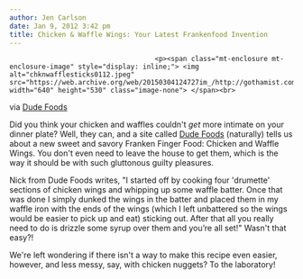 ```yaml
---
author: Jen Carlson
date: Jan 9, 2012 3:42 pm
title: Chicken & Waffle Wings: Your Latest Frankenfood Invention
---
```


	
										<p><span class="mt-enclosure mt-enclosure-image" style="display: inline;"> <img alt="chknwafflesticks0112.jpeg" src="https://web.archive.org/web/20150304124727im_/http://gothamist.com/attachments/arts_jen/chknwafflesticks0112.jpeg" width="640" height="530" class="image-none"> </span><br>
<span class="photo_caption">via <a href="https://web.archive.org/web/20150304124727/http://dudefoods.com/chicken-waffle-wings/">Dude Foods</a></span></p>

<p>Did you think your chicken and waffles couldn&apos;t <em>get</em> more intimate on your dinner plate? Well, they can, and a site called <a href="https://web.archive.org/web/20150304124727/http://dudefoods.com/chicken-waffle-wings/">Dude Foods</a> (naturally) tells us about a new sweet and savory Franken Finger Food: Chicken and Waffle Wings. You don&apos;t even need to leave the house to get them, which is the way it should be with such gluttonous guilty pleasures. </p>

<p>Nick from Dude Foods writes, &quot;I started off by cooking four &apos;drumette&apos; sections of chicken wings and whipping up some waffle batter. Once that was done I simply dunked the wings in the batter and placed them in my waffle iron with the ends of the wings (which I left unbattered so the wings would be easier to pick up and eat) sticking out. After that all you really need to do is drizzle some syrup over them and you&#x2019;re all set!&quot; Wasn&apos;t that easy?!</p>

<p>We&apos;re left wondering if there isn&apos;t a way to make this recipe even easier, however, and less messy, say, with chicken nuggets? To the laboratory!</p>					
										
									
				